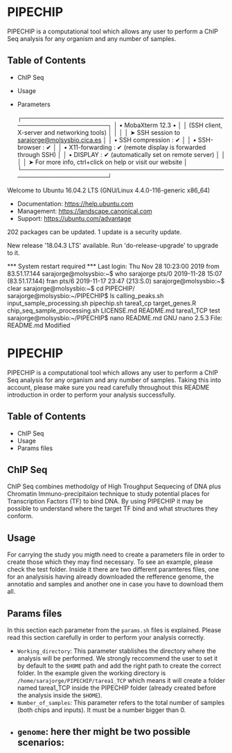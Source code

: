 # PIPECHIP
PIPECHIP is a computational tool which allows any user to perform a ChIP Seq analysis for any organism and any number of samples.

## Table of Contents
- ChIP Seq
- Usage
- Parameters

     ┌────────────────────────────────────────────────────────────────────┐
     │                        • MobaXterm 12.3 •                          │
     │            (SSH client, X-server and networking tools)             │
     │                                                                    │
     │ ➤ SSH session to sarajorge@molsysbio.cica.es                       │
     │   • SSH compression : ✔                                            │
     │   • SSH-browser     : ✔                                            │
     │   • X11-forwarding  : ✔  (remote display is forwarded through SSH) │
     │   • DISPLAY         : ✔  (automatically set on remote server)      │
     │                                                                    │
     │ ➤ For more info, ctrl+click on help or visit our website           │
     └────────────────────────────────────────────────────────────────────┘

Welcome to Ubuntu 16.04.2 LTS (GNU/Linux 4.4.0-116-generic x86_64)

 * Documentation:  https://help.ubuntu.com
 * Management:     https://landscape.canonical.com
 * Support:        https://ubuntu.com/advantage

202 packages can be updated.
1 update is a security update.

New release '18.04.3 LTS' available.
Run 'do-release-upgrade' to upgrade to it.


*** System restart required ***
Last login: Thu Nov 28 10:23:00 2019 from 83.51.17.144
sarajorge@molsysbio:~$ who
sarajorge pts/0        2019-11-28 15:07 (83.51.17.144)
fran     pts/6        2019-11-17 23:47 (213:S.0)
sarajorge@molsysbio:~$ clear
sarajorge@molsysbio:~$ cd PIPECHIP/
sarajorge@molsysbio:~/PIPECHIP$ ls
calling_peaks.sh               input_sample_processing.sh  pipechip.sh  tarea1_cp   target_genes.R
chip_seq_sample_processing.sh  LICENSE.md                  README.md    tarea1_TCP  test
sarajorge@molsysbio:~/PIPECHIP$ nano README.md
  GNU nano 2.5.3                                          File: README.md                                                                                  Modified

# PIPECHIP
PIPECHIP is a computational tool which allows any user to perform a ChIP Seq analysis for any organism and any number of samples.
Taking this into account, please make sure you read carefully throughout this README introduction in order to perform your
analysis successfully.

## Table of Contents
- ChIP Seq
- Usage
- Params files

## ChIP Seq
ChIP Seq combines methodolgy of High Troughput Sequecing of DNA plus Chromatin Immuno-precipitaion technique to study potential
places for Transcription Factors (TF) to bind DNA. By using PIPECHIP it may be possible to understand where the target TF bind
and what structures they conform.

## Usage
For carrying the study you migth need to create a parameters file in order to create those which they may find necessary.
To see an example, please check the test folder. Inside it there are two different paramteres files, one for an analysisis having
already downloaded the refference genome, the annotatio and samples and another one in case you have to download them all.

## Params files
In this section each parameter from the `params.sh` files is explained. Please read this section carefully in order to perform your analysis correctly.
- `Working_directory`: This parameter stablishes the directory where the analysis will be performed. We strongly reccommend the user to set it by default to the `$HOME` path and add the right path to create the correct folder. In the example given the working directory is `/home/sarajorge/PIPECHIP/tarea1_TCP` which means it will create a folder named tarea1_TCP inside the PIPECHIP folder (already created before the analysis inside the `$HOME`).
- `Number_of_samples`: This parameter refers to the total number of samples (both chips and inputs). It must be a number bigger than 0.
- `genome`: here ther might be two possible scenarios:
  - 
